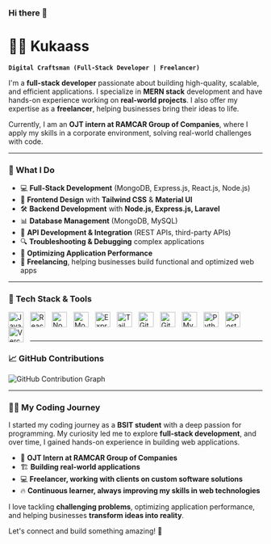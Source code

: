 ### Hi there 👋

<!--
**Kukaas/Kukaas** is a ✨ _special_ ✨ repository because its `README.md` (this file) appears on your GitHub profile.

Here are some ideas to get you started:

- 🔭 I’m currently working on ...
- 🌱 I’m currently learning ...
- 👯 I’m looking to collaborate on ...
- 🤔 I’m looking for help with ...
- 💬 Ask me about ...
- 📫 How to reach me: ...
- 😄 Pronouns: ...
- ⚡ Fun fact: ...
-->

# 🏄‍♂️ Kukaass  

**`Digital Craftsman (Full-Stack Developer | Freelancer)`**  

I'm a **full-stack developer** passionate about building high-quality, scalable, and efficient applications. I specialize in **MERN stack** development and have hands-on experience working on **real-world projects**. I also offer my expertise as a **freelancer**, helping businesses bring their ideas to life.  

Currently, I am an **OJT intern at RAMCAR Group of Companies**, where I apply my skills in a corporate environment, solving real-world challenges with code.  

---

### 🚀 What I Do  
- 💻 **Full-Stack Development** (MongoDB, Express.js, React.js, Node.js)  
- 🎨 **Frontend Design** with **Tailwind CSS** & **Material UI**  
- 🛠️ **Backend Development** with **Node.js, Express.js, Laravel**  
- 📊 **Database Management** (MongoDB, MySQL)  
- 🔄 **API Development & Integration** (REST APIs, third-party APIs)  
- 🔍 **Troubleshooting & Debugging** complex applications  
- 🔧 **Optimizing Application Performance**  
- 🎯 **Freelancing**, helping businesses build functional and optimized web apps  

---

### 🧰 Tech Stack & Tools  

<img align="left" alt="JavaScript" width="30px" style="padding-right:10px;" src="https://cdn.jsdelivr.net/gh/devicons/devicon/icons/javascript/javascript-plain.svg" />
<img align="left" alt="React" width="30px" style="padding-right:10px;" src="https://cdn.jsdelivr.net/gh/devicons/devicon/icons/react/react-original.svg" />
<img align="left" alt="NodeJS" width="30px" style="padding-right:10px;" src="https://cdn.jsdelivr.net/gh/devicons/devicon/icons/nodejs/nodejs-original.svg" />
<img align="left" alt="MongoDB" width="30px" style="padding-right:10px;" src="https://cdn.jsdelivr.net/gh/devicons/devicon/icons/mongodb/mongodb-original.svg" />
<img align="left" alt="ExpressJS" width="30px" style="padding-right:10px;" src="https://cdn.jsdelivr.net/gh/devicons/devicon/icons/express/express-original.svg" />
<img align="left" alt="Tailwind CSS" width="30px" style="padding-right:10px;" src="https://cdn.jsdelivr.net/gh/devicons/devicon/icons/tailwindcss/tailwindcss-original-wordmark.svg" />
<img align="left" alt="GitHub" width="30px" style="padding-right:10px;" src="https://cdn.jsdelivr.net/gh/devicons/devicon/icons/github/github-original.svg" />
<img align="left" alt="Git" width="30px" style="padding-right:10px;" src="https://cdn.jsdelivr.net/gh/devicons/devicon/icons/git/git-original.svg" />
<img align="left" alt="MySQL" width="30px" style="padding-right:10px;" src="https://cdn.jsdelivr.net/gh/devicons/devicon/icons/mysql/mysql-original.svg" />
<img align="left" alt="Python" width="30px" style="padding-right:10px;" src="https://cdn.jsdelivr.net/gh/devicons/devicon/icons/python/python-plain.svg" />
<img align="left" alt="Postman" width="30px" style="padding-right:10px;" src="https://cdn.jsdelivr.net/gh/devicons/devicon/icons/postman/postman-original.svg" />
<img align="left" alt="Vercel" width="30px" style="padding-right:10px;" src="https://cdn.jsdelivr.net/gh/devicons/devicon/icons/vercel/vercel-original.svg" />
<br />

#

---

### 📈 GitHub Contributions  

![GitHub Contribution Graph](https://github-readme-stats.vercel.app/api?username=Kukaas&count_private=true&show_icons=true&hide=prs&hide_title=true)

---

### 👨‍💻 My Coding Journey  

I started my coding journey as a **BSIT student** with a deep passion for programming. My curiosity led me to explore **full-stack development**, and over time, I gained hands-on experience in building web applications.  

- 💼 **OJT Intern at RAMCAR Group of Companies**  
- 🏗️ **Building real-world applications**  
- 💻 **Freelancer, working with clients on custom software solutions**  
- 🔥 **Continuous learner, always improving my skills in web technologies**  

I love tackling **challenging problems**, optimizing application performance, and helping businesses **transform ideas into reality**.  

Let's connect and build something amazing! 🚀  
